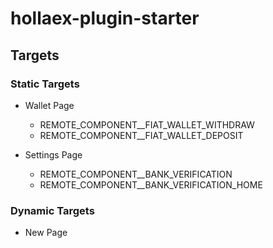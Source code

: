# hollaex-plugin-starter

## Targets

### Static Targets

- Wallet Page
  - REMOTE_COMPONENT__FIAT_WALLET_WITHDRAW
  - REMOTE_COMPONENT__FIAT_WALLET_DEPOSIT
  
- Settings Page
  - REMOTE_COMPONENT__BANK_VERIFICATION
  - REMOTE_COMPONENT__BANK_VERIFICATION_HOME
  
  
### Dynamic Targets

- New Page